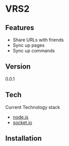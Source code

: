 VRS2
=========
Features
--
* Share URLs with friends
* Sync up pages 
* Sync up commands

Version
----
0.0.1

Tech
-----------
Current Technology stack
* [node.js]
* [socket.io]

Installation
--------------
[Foundation]:http://foundatio.zurb.com
[leaflet.js]:http://leaflet.js
[angular.js]:www.angularjs.com
[node.js]:http://nodejs.org
[jQuery]:http://jquery.com
[socket.io]:http://www.socket.io

